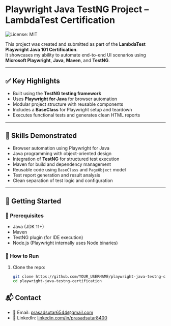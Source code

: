 # Playwright Java TestNG Project – LambdaTest Certification

![License: MIT](https://img.shields.io/badge/License-MIT-yellow.svg)

This project was created and submitted as part of the **LambdaTest Playwright Java 101 Certification**.  
It showcases my ability to automate end-to-end UI scenarios using **Microsoft Playwright**, **Java**, **Maven**, and **TestNG**.

---

## ✅ Key Highlights

- Built using the **TestNG testing framework**
- Uses **Playwright for Java** for browser automation
- Modular project structure with reusable components
- Includes a **BaseClass** for Playwright setup and teardown
- Executes functional tests and generates clean HTML reports

---

## 🧠 Skills Demonstrated

- Browser automation using Playwright for Java
- Java programming with object-oriented design
- Integration of **TestNG** for structured test execution
- Maven for build and dependency management
- Reusable code using `BaseClass` and `PageObject` model
- Test report generation and result analysis
- Clean separation of test logic and configuration

---

## 🚀 Getting Started

### 🧾 Prerequisites

- Java (JDK 11+)
- Maven
- TestNG plugin (for IDE execution)
- Node.js (Playwright internally uses Node binaries)

### 🔧 How to Run

1. Clone the repo:
   ```bash
   git clone https://github.com/YOUR_USERNAME/playwright-java-testng-certification.git
   cd playwright-java-testng-certification

## 📬 Contact

- 📧 Email: prasadsutar6544@gmail.com  
- 💼 LinkedIn: [linkedin.com/in/prasadsutar8400](https://www.linkedin.com/in/prasadsutar8400/)
